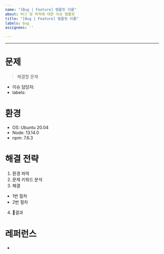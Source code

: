 ```yaml
---
name: "[Bug | Feature] 템플릿 이름"
about: 버그 및 피처에 대한 이슈 템플릿
title: "[Bug | Feature] 템플릿 이름"
labels: bug
assignees: ''

---
```


---
# 문제
> 해결할 문제
- 이슈 담당자: 
- labels: 

# 환경
- OS: Ubuntu 20.04
- Node: 13.14.0
- npm: 7.6.3

# 해결 전략
1. 환경 파악
2. 문제 키워드 분석
3. 해결
  - 1번 절차
  - 2번 절차
4. 결과

# 레퍼런스
-
